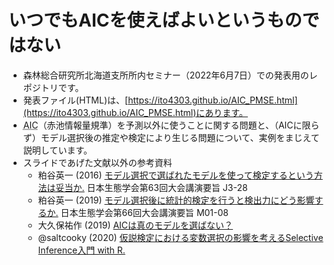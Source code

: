 # いつでもAICを使えばよいというものではない

- 森林総合研究所北海道支所所内セミナー（2022年6月7日）での発表用のレポジトリです。
- 発表ファイル(HTML)は、[https://ito4303.github.io/AIC_PMSE.html](https://ito4303.github.io/AIC_PMSE.html)にあります。
- <abbr title="Akaike's Information Criterion">AIC</abbr>（赤池情報量規準）を予測以外に使うことに関する問題と、（AICに限らず）モデル選択後の推定や検定により生じる問題について、実例をまじえて説明しています。
- スライドであげた文献以外の参考資料
    - 粕谷英一 (2016) [モデル選択で選ばれたモデルを使って検定するという方法は妥当か.](https://www.esj.ne.jp/meeting/abst/63/J3-28.html) 日本生態学会第63回大会講演要旨 J3-28
    - 粕谷英一 (2019) [モデル選択後に統計的検定を行うと検出力にどう影響するか.](https://www.esj.ne.jp/meeting/abst/66/M01-08.html) 日本生態学会第66回大会講演要旨 M01-08
    - 大久保祐作 (2019) [AICは真のモデルを選ばない？](https://noah.ees.hokudai.ac.jp/envmi/koizumilab/labs-blog/aic%E3%81%AF%E6%A4%9C%E5%AE%9A%E3%81%AB%E3%81%AF%E4%BD%BF%E3%81%88%E3%81%AA%E3%81%84%EF%BC%9F/)
    - @saltcooky (2020) [仮説検定における変数選択の影響を考えるSelective Inference入門 with R.](https://qiita.com/saltcooky/items/9b25e7540b7f7d7bc61f)
